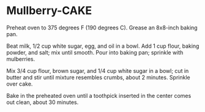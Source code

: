 # Mullberry-CAKE 
Preheat oven to 375 degrees F (190 degrees C). Grease an 8x8-inch baking pan.

 
Beat milk, 1/2 cup white sugar, egg, and oil in a bowl. Add 1 cup flour, baking powder, and salt; mix until smooth. Pour into baking pan; sprinkle with mulberries.


Mix 3/4 cup flour, brown sugar, and 1/4 cup white sugar in a bowl; cut in butter and stir until mixture resembles crumbs, about 2 minutes. Sprinkle over cake.

 
Bake in the preheated oven until a toothpick inserted in the center comes out clean, about 30 minutes.